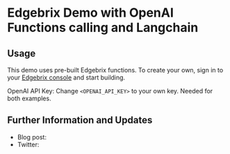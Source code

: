 # Edgebrix Demo with OpenAI Functions calling and Langchain


## Usage

This demo uses pre-built Edgebrix functions. To create your own, sign in to your [Edgebrix console](https://edgebrix.com/home) and start building.

OpenAI API Key: Change `<OPENAI_API_KEY>` to your own key. Needed for both examples.


## Further Information and Updates


- Blog post: 
- Twitter: 
